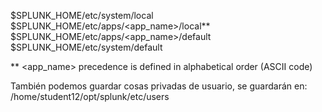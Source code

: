 $SPLUNK_HOME/etc/system/local
$SPLUNK_HOME/etc/apps/<app_name>/local**
$SPLUNK_HOME/etc/apps/<app_name>/default
$SPLUNK_HOME/etc/system/default

** <app_name> precedence is defined in alphabetical order (ASCII code)


También podemos guardar cosas privadas de usuario, se guardarán en:
/home/student12/opt/splunk/etc/users
